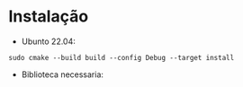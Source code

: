 # Instalação

* Ubunto 22.04:

```
sudo cmake --build build --config Debug --target install
```
* Biblioteca necessaria:



